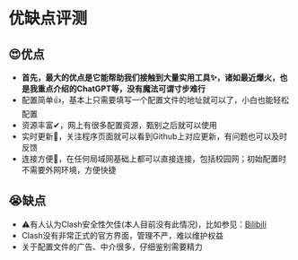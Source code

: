 #  优缺点评测

## 😍优点
* **首先，最大的优点是它能帮助我们接触到大量实用工具✨，诸如最近爆火，也是我重点介绍的ChatGPT等，没有魔法可谓寸步难行**
* 配置简单👍，基本上只需要填写一个配置文件的地址就可以了，小白也能轻松配置
* 资源丰富✔，网上有很多配置资源，甄别之后就可以使用
* 实时更新🔔，关注程序页面就可以看到Github上对应更新，有问题也可以及时反馈
* 连接方便🔧，在任何局域网基础上都可以直接连接，包括校园网；初始配置时不需要外网环境，方便快捷

## 😭缺点
* ⚠有人认为Clash安全性欠佳(本人目前没有此情况)，比如参见：[Bilibili](https://www.bilibili.com/video/BV1BY411D7nu/?spm_id_from=333.337.search-card.all.click)
* Clash没有非常正式的官方界面，管理不严，难以维护权益
* 关于配置文件的广告、中介很多，仔细鉴别需要精力
